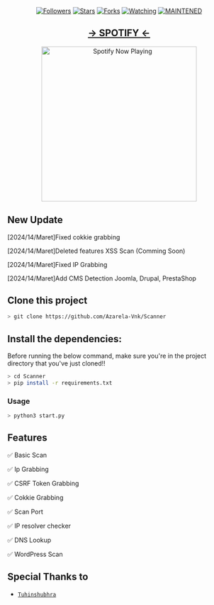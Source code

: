 
<p align="center">
<a href="https://github.com/Azarela-Vnk/followers"><img title="Followers" src="https://img.shields.io/github/followers/Scanner?color=blue&style=flat-square"></a>
<a href="https://github.com/Azarela-Vnk/Scanner/stargazers/"><img title="Stars" src="https://img.shields.io/github/stars/Azarela-Vnk/Scanner?color=red&style=flat-square"></a>
<a href="https://github.com/Azarela-Vnk/megumin-bot/network/members"><img title="Forks" src="http://img.shields.io/github/forks/Azarela-Vnk/Scanner?color=red&style=flat-square"></a>
<a href="https://github.com/Azarela-Vnk/Scanner/watchers"><img title="Watching" src="https://img.shields.io/github/watchers/Azarela-Vnk/Scanner?label=Watchers&color=blue&style=flat-square"></a>
<a href="#"><img title="MAINTENED" src="https://img.shields.io/badge/MAINTENED-YES-blue.svg"</a>
</p>

</p>
<h2 align="center">-> SPOTIFY <-</h2>
<p align="center">
  <a href="https://open.spotify.com/track/5rRAOgZOAqHwUMwVAXkUYU?si=66_j1Qi3SWWI4yJLNQVQcQ" target="_blank"><img src="https://now-playing-on-spotify.vercel.app/api/spotify" alt="Spotify Now Playing" width="350"/></a>
</p>

## New Update
[2024/14/Maret]Fixed cokkie grabbing 

[2024/14/Maret]Deleted features XSS Scan (Comming Soon) 

[2024/14/Maret]Fixed IP Grabbing 

[2024/14/Maret]Add CMS Detection Joomla, Drupal, PrestaShop

## Clone this project

```bash
> git clone https://github.com/Azarela-Vnk/Scanner
```

## Install the dependencies:
Before running the below command, make sure you're in the project directory that
you've just cloned!!

```bash
> cd Scanner
> pip install -r requirements.txt
```

### Usage
```bash
> python3 start.py
```


## Features

✅ Basic Scan

✅ Ip Grabbing

✅ CSRF Token Grabbing 

✅ Cokkie Grabbing

✅ Scan Port

✅ IP resolver checker

✅ DNS Lookup

✅ WordPress Scan

## Special Thanks to
* [`Tuhinshubhra`](https://github.com/Tuhinshubhra)
